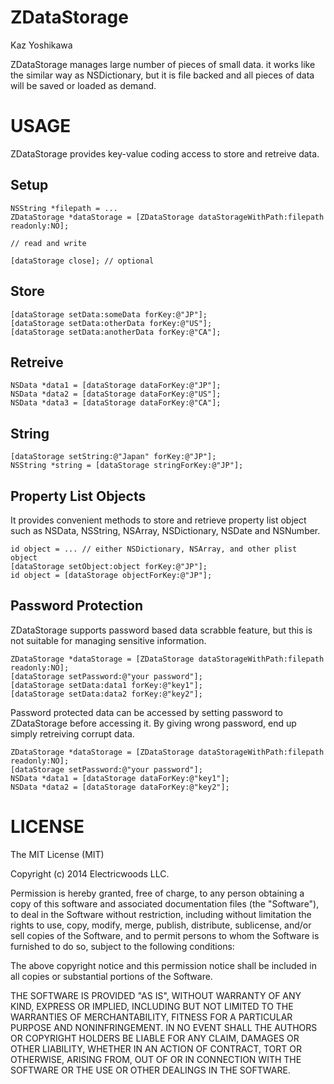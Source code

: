 ZDataStorage
============

Kaz Yoshikawa

ZDataStorage manages large number of pieces of small data.  it works like the
similar way as NSDictionary, but it is file backed and all pieces of data will be saved or loaded as demand.

USAGE
=====
ZDataStorage provides key-value coding access to store and retreive data.

Setup
-----
```
NSString *filepath = ...
ZDataStorage *dataStorage = [ZDataStorage dataStorageWithPath:filepath readonly:NO];

// read and write

[dataStorage close]; // optional
```

Store
-----
```
[dataStorage setData:someData forKey:@"JP"];
[dataStorage setData:otherData forKey:@"US"];
[dataStorage setData:anotherData forKey:@"CA"];
```

Retreive
--------
```
NSData *data1 = [dataStorage dataForKey:@"JP"];
NSData *data2 = [dataStorage dataForKey:@"US"];
NSData *data3 = [dataStorage dataForKey:@"CA"];

```

String
------
```
[dataStorage setString:@"Japan" forKey:@"JP"];
NSString *string = [dataStorage stringForKey:@"JP"];
```

Property List Objects
---------------------
It provides convenient methods to store and retrieve property list object such as NSData, NSString, NSArray, NSDictionary, NSDate and NSNumber.


```
id object = ... // either NSDictionary, NSArray, and other plist object
[dataStorage setObject:object forKey:@"JP"];
id object = [dataStorage objectForKey:@"JP"];
```

Password Protection
-------------------
ZDataStorage supports password based data scrabble feature, but this is not suitable for managing sensitive information.

```
ZDataStorage *dataStorage = [ZDataStorage dataStorageWithPath:filepath readonly:NO];
[dataStorage setPassword:@"your password"];
[dataStorage setData:data1 forKey:@"key1"];
[dataStorage setData:data2 forKey:@"key2"];

```

Password protected data can be accessed by setting password to ZDataStorage before accessing it.  By giving wrong password, end up simply retreiving corrupt data.

```
ZDataStorage *dataStorage = [ZDataStorage dataStorageWithPath:filepath readonly:NO];
[dataStorage setPassword:@"your password"];
NSData *data1 = [dataStorage dataForKey:@"key1"];
NSData *data2 = [dataStorage dataForKey:@"key2"];
```

LICENSE
=======
The MIT License (MIT)

Copyright (c) 2014 Electricwoods LLC.

Permission is hereby granted, free of charge, to any person obtaining a copy
of this software and associated documentation files (the "Software"), to deal
in the Software without restriction, including without limitation the rights
to use, copy, modify, merge, publish, distribute, sublicense, and/or sell
copies of the Software, and to permit persons to whom the Software is
furnished to do so, subject to the following conditions:

The above copyright notice and this permission notice shall be included in
all copies or substantial portions of the Software.

THE SOFTWARE IS PROVIDED "AS IS", WITHOUT WARRANTY OF ANY KIND, EXPRESS OR
IMPLIED, INCLUDING BUT NOT LIMITED TO THE WARRANTIES OF MERCHANTABILITY,
FITNESS FOR A PARTICULAR PURPOSE AND NONINFRINGEMENT. IN NO EVENT SHALL THE
AUTHORS OR COPYRIGHT HOLDERS BE LIABLE FOR ANY CLAIM, DAMAGES OR OTHER
LIABILITY, WHETHER IN AN ACTION OF CONTRACT, TORT OR OTHERWISE, ARISING FROM,
OUT OF OR IN CONNECTION WITH THE SOFTWARE OR THE USE OR OTHER DEALINGS IN
THE SOFTWARE.

